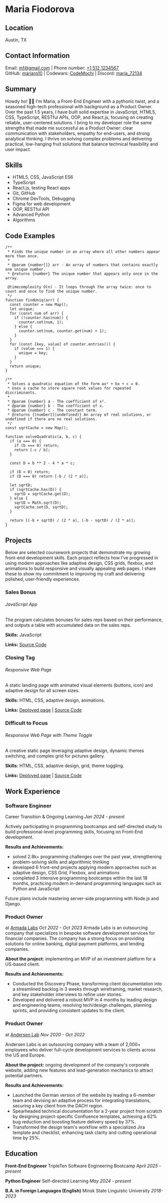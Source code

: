 # Maria Fiodorova

## Location
Austin, TX

## Contact Information
Email: [mf@gmail.com](mailto:mf@gmail.com) | Phone number: [+1 512 1234567](tel:+15121234567)   
GitHub: [mariarp10](https://github.com/mariarp10) | Codewars: [CodeMochi](https://www.codewars.com/users/CodeMochi) | Discord: [maria_72134](https://discord.com/users/1389296278059356270)

## Summary
Howdy ho! 👋🏻
I'm Maria, a Front-End Engineer with a pythonic twist, and a seasoned high-tech professional with background as a Product Owner. Over the past 1.5 years, I have built solid expertise in JavaScript, HTML5, CSS, TypeScript, RESTful APIs, OOP, and React.js, focusing on creating reliable, user-centered solutions.
I bring to my developer role the same strengths that made me successful as a Product Owner: clear communication with stakeholders, empathy for end-users, and strong analytical thinking. 
I thrive on solving complex problems and delivering practical, low-hanging fruit solutions that balance technical feasibility and user impact.

## Skills
- HTML5, CSS, JavaScript ES6
- TypeScript
- React.js, testing React apps
- Git, GitHub
- Chrome DevTools, Debugging
- Figma for web development
- OOP, RESTful API
- Advanced Python
- Algorithms

## Code Examples
```
/**
 * Finds the unique number in an array where all other numbers appear more than once.
 *
 * @param {number[]} arr - An array of numbers that contains exactly one unique number.
 * @returns {number} The unique number that appears only once in the array.

 @timecomplexity O(n) - It loops through the array twice: once to count and once to find the unique number.
 */
function findUniq(arr) {
  const counter = new Map();
  let unique;
  for (const num of arr) {
    if (!counter.has(num)) {
      counter.set(num, 1);
    } else {
      counter.set(num, counter.get(num) + 1);
    }
  }
  for (const [key, value] of counter.entries()) {
    if (value === 1) {
      unique = key;
    }
  }
  return unique;
}
```

```
/**
 * Solves a quadratic equation of the form ax² + bx + c = 0.
 * Uses a cache to store square root values for repeated discriminants.
 *
 * @param {number} a - The coefficient of x².
 * @param {number} b - The coefficient of x.
 * @param {number} c - The constant term.
 * @returns {(number[]|undefined)} An array of real solutions, or undefined if there are no real solutions.
 */
const sqrtCache = new Map();

function solveQuadratic(a, b, c) {
  if (a === 0) {
    if (b === 0) return;
    return [-c / b];
  }

  const D = b ** 2 - 4 * a * c;

  if (D < 0) return;
  if (D === 0) return [-b / (2 * a)];

  let sqrtD;
  if (sqrtCache.has(D)) {
    sqrtD = sqrtCache.get(D);
  } else {
    sqrtD = Math.sqrt(D);
    sqrtCache.set(D, sqrtD);
  }

  return [(-b + sqrtD) / (2 * a), (-b - sqrtD) / (2 * a)];
}
```

## Projects
Below are selected coursework projects that demonstrate my growing front-end development skills. Each project reflects how I’ve progressed in using modern approaches like adaptive design, CSS grids, flexbox, and animations to build responsive and visually appealing web pages. I share these to show my commitment to improving my craft and delivering polished, user-friendly experiences.

### Sales Bonus 
###### JavaScript App
The program calculates bonuses for sales reps based on their performance, and outputs a table with accumulated data on the sales reps.

**Skills:** JavaScript

**Links:** [Source Code](https://github.com/mariarp10/sales-bonus)

### Closing Tag
###### Responsive Web Page
A static landing page with animated visual elements (buttons, icon) and adaptive design for all screen sizes.

**Skills:** HTML, CSS, adaptive design, animations.

**Links:** [Deployed page](https://mariarp10.github.io/zakrivayuschiy-teg-f/) | [Source Code](https://github.com/mariarp10/zakrivayuschiy-teg-f)

### Difficult to Focus
###### Responsive Web Page with Theme Toggle
A creative static page leveraging adaptive design, dynamic themes switching, and complex grid for pictures gallery.

**Skills:** HTML, CSS, adaptive design, grid, theme toggling.

**Links:** [Deployed page](https://mariarp10.github.io/slozhno-sosredotochitsya-fd/) | [Source Code](https://github.com/mariarp10/slozhno-sosredotochitsya-fd)

## Work Experience

### Software Engineer
Career Transition & Ongoing Learning
_Jan 2024 - present_

Actively participating in programming bootcamps and self-directed study to build professional-level programming skills, focusing on Front-End development.

**Results and Achievements:**
- solved 2.8k+ programming challenges over the past year, strengthening problem-solving skills and algorithmic thinking
- developed 6 front-end projects applying modern approaches such as adaptive design, CSS Grid, Flexbox, and animations
- completed 3 intensive programming bootcamps within the last 18 months, practicing modern in-demand programming languages such as Python and JavaScript

Future plans include mastering server-side programming with Node.js and Django.

### Product Owner
at [Armada Labs](https://www.armadalabs.com/)
_Oct 2022 - Oct 2023_
Armada Labs is an outsourcing company that specializes in bespoke software development services for financial companies. The company has a strong focus on providing solutions for online banking, digital payment platforms, and lending companies.

**About the project:** implementing an MVP of an investment platform for a US-based client.

**Results and Achievements:**
- Conducted the Discovery Phase, transforming client documentation into a streamlined backlog in 3 weeks through wireframing, market research, and key stakeholder interviews to refine user stories. 
- Developed and delivered a robust MVP in 4 months by leading design and engineering teams, resolving tech/design challenges, planning sprints, and providing consistent updates to the client.

### Product Owner
at [Andersen Lab](https://andersenlab.com/)
_Nov 2020 - Oct 2022_

Andersen Labs is an outsourcing company with a team of 2,000+ employees who deliver full-cycle development services to clients across the US and Europe.

**About the project:** ongoing development of the company's corporate website, adding new features and lead-generation mechanics to attract potential partners.

**Results and Achievements:**
- Launched the German version of the website by leading a 6-member team and devising an adaptive process for integrating translations, securing a key client from the DACH region.
- Spearheaded technical documentation for a 2-year project from scratch by designing project-specific Confluence templates, achieving a 62% bug reduction and boosting feature delivery speed by 37%. 
- Transformed the design team's workflow with a specialized Jira template and checklist, enhancing task clarity and cutting operational time by 25%.

## Education
**Front-End Engineer**
TripleTen Software Engineering Bootcamp
_April 2025 - present_

**Python Engineer**
Self-directed Learning
_May 2024 - present_

**B.A. in Foreign Languages (English)**
Minsk State Linguistic University 
_2018-2023_
